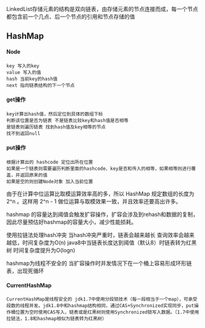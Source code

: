 LinkedList存储元素的结构是双向链表，由存储元素的节点连接而成，每一个节点都包含前一个几点、后一个节点的引用和节点存储的值

## HashMap

#### Node
	key 写入的key
	value 写入的值
	hash 当前key的hash值
	next 指向链表结构的下一个节点

#### get操作
	key计算出hash值，然后定位到具体的数组下标
	判断该位置是否为链表 不是链表比较key和hash值是否相等
	是链表则遍历链表 找到hash值及key相等的节点
	找不到返回null
#### put操作
	根据计算出的 hashcode 定位出所在位置
	如果是一个链表则需要遍历判断里面的hashcode、key是否和传入的相等，如果相等则进行覆盖，并返回原来的值
	如果是空的则创建Node对象 加入当前位置

由于在计算中位运算比取模运算效率高的多，所以 HashMap 规定数组的长度为 2^n 。这样用 2^n - 1 做位运算与取模效果一致，并且效率还要高出许多。

hashmap 的容量达到阈值会触发扩容操作，扩容会涉及到rehash和数据的复制，因此尽量预估好hashmap的容量大小，减少性能损耗。

使用拉链法处理hash冲突 当hash冲突严重时，链表会越来越长 查询效率会越来越低，时间复杂度为O(n) java8中当链表长度达到阈值（默认8）时链表转为红黑树 时间复杂度提升为O(logn)

hashmap为线程不安全的 当扩容操作时并发情况下在一个桶上容易形成环形链表，出现死循环

#### CurrentHashMap
	CurrentHashMap是线程安全的 jdk1.7中使用分段锁技术（每一段相当于一个map），可承受段数的线程并发。jdk1.8中和hashmap结构相同，通过CAS+Synchronized实现同步，put操作桶位置为空时使用CAS写入，链表或是红黑树则使用Synchronized锁写入数据。（1.7中使用拉链法，1.8和hashmap相似为链表转为红黑树）
